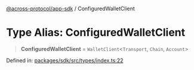 [@across-protocol/app-sdk](../README.md) / ConfiguredWalletClient

# Type Alias: ConfiguredWalletClient

> **ConfiguredWalletClient** = `WalletClient`\<`Transport`, `Chain`, `Account`\>

Defined in: [packages/sdk/src/types/index.ts:22](https://github.com/across-protocol/toolkit/blob/6b29eb5487c0ac0b498f1f420b1793303bd8b70a/packages/sdk/src/types/index.ts#L22)
